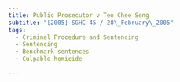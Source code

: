 ```yaml
---
title: Public Prosecutor v Teo Chee Seng 
subtitle: "[2005] SGHC 45 / 28\_February\_2005"
tags:
  - Criminal Procedure and Sentencing
  - Sentencing
  - Benchmark sentences
  - Culpable homicide

---
```


